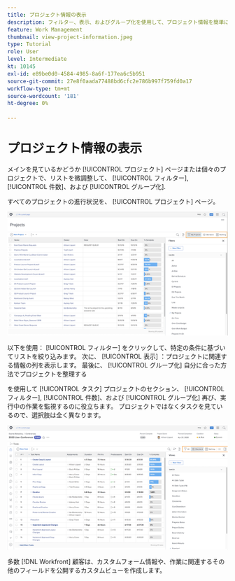 ```yaml
---
title: プロジェクト情報の表示
description: フィルター、表示、およびグループ化を使用して、プロジェクト情報を簡単に表示し、プロジェクトの管理に役立てる方法を説明します。
feature: Work Management
thumbnail: view-project-information.jpeg
type: Tutorial
role: User
level: Intermediate
kt: 10145
exl-id: e89be0d0-4584-4985-8a6f-177ea6c5b951
source-git-commit: 27e8f0aada77488bd6cfc2e786b997f759fd0a17
workflow-type: tm+mt
source-wordcount: '181'
ht-degree: 0%

---
```


# プロジェクト情報の表示

メインを見ているかどうか [!UICONTROL プロジェクト] ページまたは個々のプロジェクトで、リストを微調整して、 [!UICONTROL フィルター], [!UICONTROL 件数]、および [!UICONTROL グループ化].

すべてのプロジェクトの進行状況を、 [!UICONTROL プロジェクト] ページ。

![フィルターが表示されたプロジェクトページ](assets/planner-fund-project-page-fvg-copy.png)

以下を使用： [!UICONTROL フィルター] をクリックして、特定の条件に基づいてリストを絞り込みます。 次に、 [!UICONTROL 表示] ：プロジェクトに関連する情報の列を表示します。 最後に、 [!UICONTROL グループ化] 自分に合った方法でプロジェクトを整理する

を使用して [!UICONTROL タスク] プロジェクトのセクション、 [!UICONTROL フィルター], [!UICONTROL 件数]、および [!UICONTROL グループ化] 再び、実行中の作業を監視するのに役立ちます。 プロジェクトではなくタスクを見ているので、選択肢は全く異なります。

![ビューが表示されたプロジェクトタスクリスト](assets/planner-fund-task-list-fvg.png)

多数 [!DNL Workfront] 顧客は、カスタムフォーム情報や、作業に関連するその他のフィールドを公開するカスタムビューを作成します。
